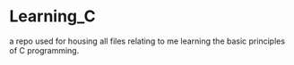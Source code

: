 # Learning_C
a repo used for housing all files relating to me learning the basic principles of C programming.
